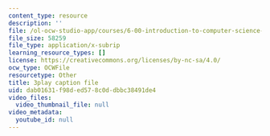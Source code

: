```yaml
---
content_type: resource
description: ''
file: /ol-ocw-studio-app/courses/6-00-introduction-to-computer-science-and-programming-fall-2008/dab01631f98ded578c0ddbbc38491de4_raTzkzML31w.srt
file_size: 58259
file_type: application/x-subrip
learning_resource_types: []
license: https://creativecommons.org/licenses/by-nc-sa/4.0/
ocw_type: OCWFile
resourcetype: Other
title: 3play caption file
uid: dab01631-f98d-ed57-8c0d-dbbc38491de4
video_files:
  video_thumbnail_file: null
video_metadata:
  youtube_id: null
---
```

